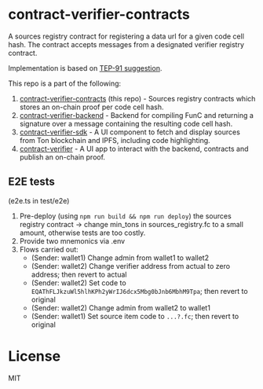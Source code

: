 # contract-verifier-contracts

A sources registry contract for registering a data url for a given code cell hash.
The contract accepts messages from a designated verifier registry contract.

Implementation is based on [TEP-91 suggestion](https://github.com/ton-blockchain/TEPs/pull/91).

This repo is a part of the following:
1. [contract-verifier-contracts](https://github.com/ton-community/contract-verifier-contracts) (this repo) - Sources registry contracts which stores an on-chain proof per code cell hash.
2. [contract-verifier-backend](https://github.com/ton-community/contract-verifier-backend) - Backend for compiling FunC and returning a signature over a message containing the resulting code cell hash.
3. [contract-verifier-sdk](https://github.com/ton-community/contract-verifier-sdk) - A UI component to fetch and display sources from Ton blockchain and IPFS, including code highlighting.
4. [contract-verifier](https://github.com/ton-community/contract-verifier) - A UI app to interact with the backend, contracts and publish an on-chain proof.

## E2E tests
(e2e.ts in test/e2e)
1. Pre-deploy (using `npm run build && npm run deploy`) the sources registry contract -> change min_tons in sources_registry.fc to a small amount, otherwise tests are too costly. 
2. Provide two mnemonics via .env
3. Flows carried out:
   * (Sender: wallet1) Change admin from wallet1 to wallet2
   * (Sender: wallet2) Change verifier address from actual to zero address; then revert to actual
   * (Sender: wallet2) Set code to `EQAThFLJkzuWl5hlhKPh2yWrIJ6dcx5Mbg0bJnb6MbhM9Tpa`; then revert to original
   * (Sender: wallet2) Change admin from wallet2 to wallet1
   * (Sender: wallet1) Set source item code to `...?.fc`; then revert to original
   
   
# License
MIT
